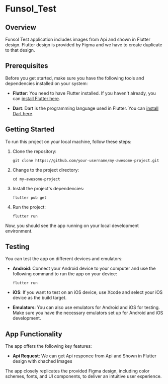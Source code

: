 # Funsol_Test

## Overview
Funsol Test application includes images from Api and shown in Flutter design. Flutter design is provided by Figma and we have to create duplicate to that design.

## Prerequisites
Before you get started, make sure you have the following tools and dependencies installed on your system:

- **Flutter**: You need to have Flutter installed. If you haven't already, you can [install Flutter here](https://flutter.dev/docs/get-started/install).

- **Dart**: Dart is the programming language used in Flutter. You can [install Dart here](https://dart.dev/get-dart).

## Getting Started
To run this project on your local machine, follow these steps:

1. Clone the repository:

    ```Cmd
    git clone https://github.com/your-username/my-awesome-project.git
    ```

2. Change to the project directory:

    ```Cmd
    cd my-awesome-project
    ```

3. Install the project's dependencies:

    ```Cmd
    flutter pub get
    ```

4. Run the project:

    ```Cmd
    flutter run
    ```

Now, you should see the app running on your local development environment.

## Testing
You can test the app on different devices and emulators:

- **Android**: Connect your Android device to your computer and use the following command to run the app on your device:

    ```Cmd
    flutter run
    ```

- **iOS**: If you want to test on an iOS device, use Xcode and select your iOS device as the build target.

- **Emulators**: You can also use emulators for Android and iOS for testing. Make sure you have the necessary emulators set up for Android and iOS development.

## App Functionality
The app offers the following key features:

- **Api Request**: We can get Api responce from Api and Shown in Flutter design with chached Images

The app closely replicates the provided Figma design, including color schemes, fonts, and UI components, to deliver an intuitive user experience.

